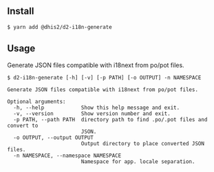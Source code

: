 ## Install

```bash
$ yarn add @dhis2/d2-i18n-generate
```

## Usage

Generate JSON files compatible with i18next from po/pot files.
```shell
$ d2-i18n-generate [-h] [-v] [-p PATH] [-o OUTPUT] -n NAMESPACE

Generate JSON files compatible with i18next from po/pot files.

Optional arguments:
  -h, --help            Show this help message and exit.
  -v, --version         Show version number and exit.
  -p PATH, --path PATH  directory path to find .po/.pot files and convert to 
                        JSON.
  -o OUTPUT, --output OUTPUT
                        Output directory to place converted JSON files.
  -n NAMESPACE, --namespace NAMESPACE
                        Namespace for app. locale separation.
```

